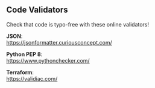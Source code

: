 ## Code Validators

Check that code is typo-free with these online validators!

**JSON**:  
https://jsonformatter.curiousconcept.com/  

**Python PEP 8**:  
https://www.pythonchecker.com/  

**Terraform**:  
https://validiac.com/  